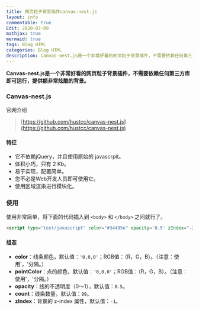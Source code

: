 ```yaml
---
title: 网页粒子背景插件canvas-nest.js
layout: info
commentable: true
Edit: 2020-07-09
mathjax: true
mermaid: true
tags: Blog HTML
categories: Blog HTML
description: Canvas-nest.js是一个非常好看的网页粒子背景插件，不需要依赖任何第三方库即可运行，提供额非常炫酷的背景。
---
```


**Canvas-nest.js是一个非常好看的网页粒子背景插件，不需要依赖任何第三方库即可运行，提供额非常炫酷的背景。**

### Canvas-nest.js

官网介绍

> [https://github.com/hustcc/canvas-nest.js](https://github.com/hustcc/canvas-nest.js)

#### 特征

- 它不依赖jQuery，并且使用原始的 javascrpit。
- 体积小巧，只有 2 Kb。
- 易于实现，配置简单。
- 您不必是Web开发人员即可使用它。
- 使用区域渲染进行模块化。

### 使用

使用非常简单，将下面的代码插入到 `<body>` 和 `</body>` 之间就行了。

```html
<script type="text/javascript" color="#34495e" opacity='0.5' zIndex="-2" count="99" src="canvas-nest.min.js"></script>
```

#### 组态

- **color**：线条颜色，默认值：`'0,0,0'`；RGB值：（R，G，B）。（注意：使用'，'分隔。）
- **pointColor**：点的颜色，默认值：`'0,0,0'`；RGB值：（R，G，B）。（注意：使用'，'分隔。）
- **opacity**：线的不透明度（0〜1），默认值：`0.5`。
- **count**：线条数量，默认值：`99`。
- **zIndex**：背景的 z-index 属性，默认值：`-1`。